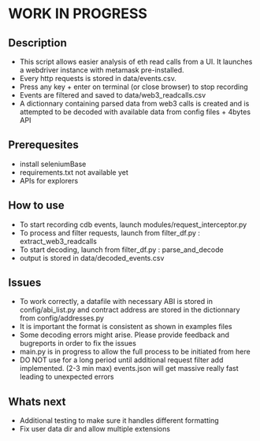 # WORK IN PROGRESS

## Description

- This script allows easier analysis of eth read calls from a UI. It launches a webdriver instance with metamask pre-installed.
- Every http requests is stored in data/events.csv.
- Press any key + enter on terminal (or close browser) to stop recording
- Events are filtered and saved to data/web3_readcalls.csv
- A dictionnary containing parsed data from web3 calls is created and is attempted to be decoded with available data from config files + 4bytes API

## Prerequesites

- install seleniumBase
- requirements.txt not available yet
- APIs for explorers

## How to use

- To start recording cdb events, launch modules/request_interceptor.py
- To process and filter requests, launch from filter_df.py : extract_web3_readcalls
- To start decoding, launch from filter_df.py : parse_and_decode
- output is stored in data/decoded_events.csv

## Issues

- To work correctly, a datafile with necessary ABI is stored in config/abi_list.py and contract address are stored in the dictionnary from config/addresses.py
- It is important the format is consistent as shown in examples files
- Some decoding errors might arise. Please provide feedback and bugreports in order to fix the issues
- main.py is in progress to allow the full process to be initiated from here
- DO NOT use for a long period until additional request filter add implemented. (2-3 min max) events.json will get massive really fast leading to unexpected errors

## Whats next

- Additional testing to make sure it handles different formatting
- Fix user data dir and allow multiple extensions
